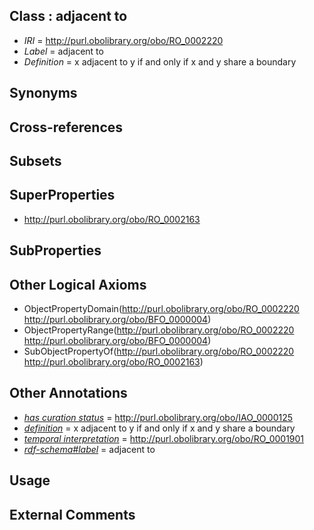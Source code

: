 
## Class : adjacent to

 * *IRI* = http://purl.obolibrary.org/obo/RO_0002220
 * *Label* = adjacent to
 * *Definition* = x adjacent to y if and only if x and y share a boundary

## Synonyms


## Cross-references


## Subsets


## SuperProperties

 * <http://purl.obolibrary.org/obo/RO_0002163>

## SubProperties


## Other Logical Axioms

 * ObjectPropertyDomain(<http://purl.obolibrary.org/obo/RO_0002220> <http://purl.obolibrary.org/obo/BFO_0000004>)
 * ObjectPropertyRange(<http://purl.obolibrary.org/obo/RO_0002220> <http://purl.obolibrary.org/obo/BFO_0000004>)
 * SubObjectPropertyOf(<http://purl.obolibrary.org/obo/RO_0002220> <http://purl.obolibrary.org/obo/RO_0002163>)

## Other Annotations

 * *[has curation status](../../IAO/14/IAO_0000114.md)* = http://purl.obolibrary.org/obo/IAO_0000125
 * *[definition](../../IAO/15/IAO_0000115.md)* = x adjacent to y if and only if x and y share a boundary
 * *[temporal interpretation](../../RO/00/RO_0001900.md)* = http://purl.obolibrary.org/obo/RO_0001901
 * *[rdf-schema#label](../../el/rdf-schema#label.md)* = adjacent to

## Usage


## External Comments

